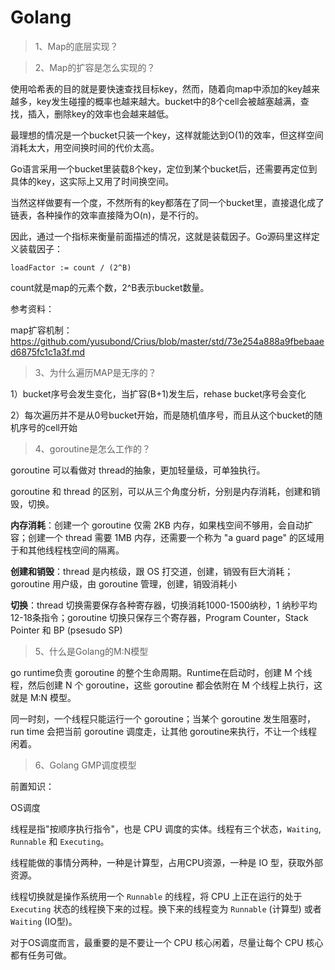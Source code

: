 # Golang

> 1、Map的底层实现？



> 2、Map的扩容是怎么实现的？

使用哈希表的目的就是要快速查找目标key，然而，随着向map中添加的key越来越多，key发生碰撞的概率也越来越大。bucket中的8个cell会被越塞越满，查找，插入，删除key的效率也会越来越低。

最理想的情况是一个bucket只装一个key，这样就能达到O(1)的效率，但这样空间消耗太大，用空间换时间的代价太高。

Go语言采用一个bucket里装载8个key，定位到某个bucket后，还需要再定位到具体的key，这实际上又用了时间换空间。

当然这样做要有一个度，不然所有的key都落在了同一个bucket里，直接退化成了链表，各种操作的效率直接降为O(n)，是不行的。

因此，通过一个指标来衡量前面描述的情况，这就是装载因子。Go源码里这样定义装载因子：

```
loadFactor := count / (2^B)
```

count就是map的元素个数，2^B表示bucket数量。

参考资料：

map扩容机制：https://github.com/yusubond/Crius/blob/master/std/73e254a888a9fbebaaed6875fc1c1a3f.md



> 3、为什么遍历MAP是无序的？

1）bucket序号会发生变化，当扩容(B+1)发生后，rehase bucket序号会变化

2）每次遍历并不是从0号bucket开始，而是随机值序号，而且从这个bucket的随机序号的cell开始



> 4、goroutine是怎么工作的？

goroutine 可以看做对 thread的抽象，更加轻量级，可单独执行。

goroutine 和 thread 的区别，可以从三个角度分析，分别是内存消耗，创建和销毁，切换。

**内存消耗**：创建一个 goroutine 仅需 2KB 内存，如果栈空间不够用，会自动扩容；创建一个 thread 需要 1MB 内存，还需要一个称为 "a guard page" 的区域用于和其他线程栈空间的隔离。

**创建和销毁**：thread 是内核级，跟 OS 打交道，创建，销毁有巨大消耗；goroutine 用户级，由 goroutine 管理，创建，销毁消耗小

**切换**：thread 切换需要保存各种寄存器，切换消耗1000-1500纳秒，1 纳秒平均12-18条指令；goroutine 切换只保存三个寄存器，Program Counter，Stack Pointer 和 BP (psesudo SP)



> 5、什么是Golang的M:N模型

go runtime负责 goroutine 的整个生命周期。Runtime在启动时，创建 M 个线程，然后创建 N 个 goroutine，这些 goroutine 都会依附在 M 个线程上执行，这就是 M:N 模型。

同一时刻，一个线程只能运行一个 goroutine；当某个 goroutine 发生阻塞时，run time 会把当前 goroutine 调度走，让其他 goroutine来执行，不让一个线程闲着。



> 6、Golang GMP调度模型

前置知识：

OS调度

线程是指"按顺序执行指令"，也是 CPU 调度的实体。线程有三个状态，`Waiting`, `Runnable` 和 `Executing`。

线程能做的事情分两种，一种是计算型，占用CPU资源，一种是 IO 型，获取外部资源。

线程切换就是操作系统用一个 `Runnable` 的线程，将 CPU 上正在运行的处于 `Executing` 状态的线程换下来的过程。换下来的线程变为 `Runnable` (计算型) 或者 `Waiting` (IO型)。

对于OS调度而言，最重要的是不要让一个 CPU 核心闲着，尽量让每个 CPU 核心都有任务可做。

